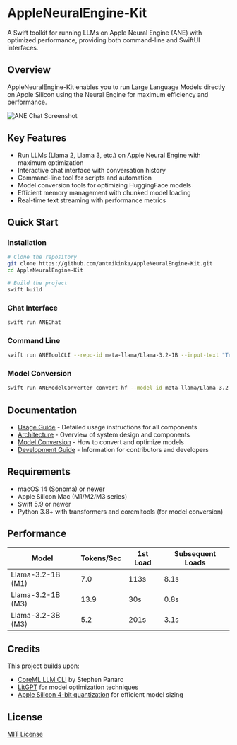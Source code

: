 # AppleNeuralEngine-Kit

A Swift toolkit for running LLMs on Apple Neural Engine (ANE) with optimized performance, providing both command-line and SwiftUI interfaces.

## Overview

AppleNeuralEngine-Kit enables you to run Large Language Models directly on Apple Silicon using the Neural Engine for maximum efficiency and performance.

![ANE Chat Screenshot](Assets.xcassets/screenshot.png)

## Key Features

- Run LLMs (Llama 2, Llama 3, etc.) on Apple Neural Engine with maximum optimization
- Interactive chat interface with conversation history
- Command-line tool for scripts and automation
- Model conversion tools for optimizing HuggingFace models
- Efficient memory management with chunked model loading
- Real-time text streaming with performance metrics

## Quick Start

### Installation

```bash
# Clone the repository
git clone https://github.com/antmikinka/AppleNeuralEngine-Kit.git
cd AppleNeuralEngine-Kit

# Build the project
swift build
```

### Chat Interface

```bash
swift run ANEChat
```

### Command Line

```bash
swift run ANEToolCLI --repo-id meta-llama/Llama-3.2-1B --input-text "Tell me about neural networks"
```

### Model Conversion

```bash
swift run ANEModelConverter convert-hf --model-id meta-llama/Llama-3.2-1B --output-dir ./models
```

## Documentation

- [Usage Guide](docs/USAGE.md) - Detailed usage instructions for all components
- [Architecture](docs/ARCHITECTURE.md) - Overview of system design and components
- [Model Conversion](docs/MODEL_CONVERSION.md) - How to convert and optimize models
- [Development Guide](docs/DEVELOPMENT.md) - Information for contributors and developers

## Requirements

- macOS 14 (Sonoma) or newer
- Apple Silicon Mac (M1/M2/M3 series)
- Swift 5.9 or newer
- Python 3.8+ with transformers and coremltools (for model conversion)

## Performance

| Model                | Tokens/Sec | 1st Load | Subsequent Loads |
|----------------------|------------|----------|------------------|
| Llama-3.2-1B (M1)    | 7.0        | 113s     | 8.1s             |
| Llama-3.2-1B (M3)    | 13.9       | 30s      | 0.8s             |
| Llama-3.2-3B (M3)    | 5.2        | 201s     | 3.1s             |

## Credits

This project builds upon:
- [CoreML LLM CLI](https://github.com/smpanaro/coreml-llm-cli) by Stephen Panaro
- [LitGPT](https://github.com/Lightning-AI/lit-gpt) for model optimization techniques
- [Apple Silicon 4-bit quantization](https://github.com/apple/coremltools) for efficient model sizing

## License

[MIT License](LICENSE)